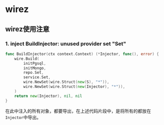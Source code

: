 # wirez

## wirez使用注意

### 1. inject BuildInjector: unused provider set "Set"

```go
func BuildInjector(ctx context.Context) (*Injector, func(), error) {
	wire.Build(
		initPgsql,
		initMongo,
		repo.Set,
		service.Set,
		wire.NewSet(wire.Struct(new(S), "*")),
		wire.NewSet(wire.Struct(new(Injector), "*")),
	)
	return new(Injector), nil, nil
}
```
在此中注入的所有对象，都要导出，在上述代码片段中，是将所有的都放在`Injector`中导出。